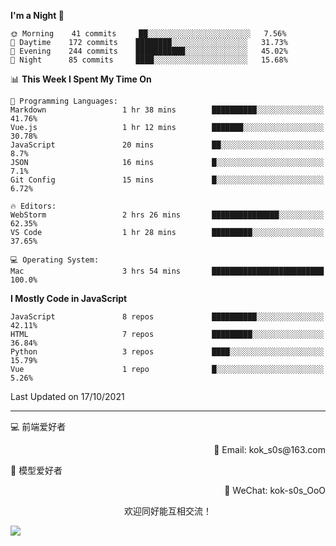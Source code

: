 <!--START_SECTION:waka-->
**I'm a Night 🦉** 

```text
🌞 Morning    41 commits     ██░░░░░░░░░░░░░░░░░░░░░░░   7.56% 
🌆 Daytime    172 commits    ████████░░░░░░░░░░░░░░░░░   31.73% 
🌃 Evening    244 commits    ███████████░░░░░░░░░░░░░░   45.02% 
🌙 Night      85 commits     ████░░░░░░░░░░░░░░░░░░░░░   15.68%

```


📊 **This Week I Spent My Time On** 

```text
💬 Programming Languages: 
Markdown                 1 hr 38 mins        ██████████░░░░░░░░░░░░░░░   41.76% 
Vue.js                   1 hr 12 mins        ███████░░░░░░░░░░░░░░░░░░   30.78% 
JavaScript               20 mins             ██░░░░░░░░░░░░░░░░░░░░░░░   8.7% 
JSON                     16 mins             █░░░░░░░░░░░░░░░░░░░░░░░░   7.1% 
Git Config               15 mins             █░░░░░░░░░░░░░░░░░░░░░░░░   6.72%

🔥 Editors: 
WebStorm                 2 hrs 26 mins       ███████████████░░░░░░░░░░   62.35% 
VS Code                  1 hr 28 mins        █████████░░░░░░░░░░░░░░░░   37.65%

💻 Operating System: 
Mac                      3 hrs 54 mins       █████████████████████████   100.0%

```

**I Mostly Code in JavaScript** 

```text
JavaScript               8 repos             ██████████░░░░░░░░░░░░░░░   42.11% 
HTML                     7 repos             █████████░░░░░░░░░░░░░░░░   36.84% 
Python                   3 repos             ████░░░░░░░░░░░░░░░░░░░░░   15.79% 
Vue                      1 repo              █░░░░░░░░░░░░░░░░░░░░░░░░   5.26%

```



 Last Updated on 17/10/2021
<!--END_SECTION:waka-->

---

💻 前端爱好者 

<p align="right">
📧 Email: kok_s0s@163.com 
</p> 

<p align="left">
🧩 模型爱好者
</p>

<p align="right">
📲 WeChat: kok-s0s_OoO
</p>


<p align="center">欢迎同好能互相交流！</p>

<img align="center"  src="https://www.kok-s0s.top/usr/uploads/2021/01/4291479694.jpg">
